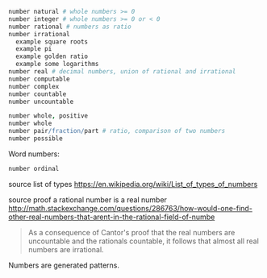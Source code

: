 
```coffee
number natural # whole numbers >= 0
number integer # whole numbers >= 0 or < 0
number rational # numbers as ratio
number irrational
  example square roots
  example pi
  example golden ratio
  example some logarithms
number real # decimal numbers, union of rational and irrational
number computable
number complex
number countable
number uncountable
```

```coffee
number whole, positive
number whole
number pair/fraction/part # ratio, comparison of two numbers
number possible
```

Word numbers:

```coffee
number ordinal
```

source list of types
  https://en.wikipedia.org/wiki/List_of_types_of_numbers

source proof a rational number is a real number
  http://math.stackexchange.com/questions/286763/how-would-one-find-other-real-numbers-that-arent-in-the-rational-field-of-numbe

  > As a consequence of Cantor's proof that the real numbers are uncountable and the rationals countable, it follows that almost all real numbers are irrational.

Numbers are generated patterns.
